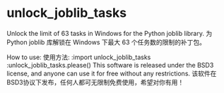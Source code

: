 # unlock_joblib_tasks
Unlock the limit of 63 tasks in Windows for the Python joblib library.
为 Python joblib 库解锁在 Windows 下最大 63 个任务数的限制的补丁包。

How to use:
使用方法:
    :import unlock_joblib_tasks
    :unlock_joblib_tasks.please()
This software is released under the BSD3 license, and anyone can use it for free without any restrictions.
该软件在BSD3协议下发布，任何人都可无限制免费使用，希望对你有用！
